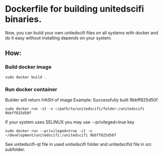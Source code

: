 # Dockerfile for building unitedscifi binaries.

Now, you can build your own unitedscifi files on all systems with docker and do it easy without installing depends on your system.

## How:

### Build docker image

```
sudo docker build .
```

### Run docker container

Builder will return HASH of image
Example:
Successfully built 9bbff825d50f

```
sudo docker run -it -v ~/path/to/unitedscifi/folder:/unitedscifi 9bbff825d50f
```

If your system uses SELINUX you may use --privileged=true key

```
sudo docker run --privileged=true -it -v ~/development/unitedscifi:/unitedscifi 9bbff825d50f
```

See unitedscifi-qt file in used unitedscifi folder and unitedscifid file in src subfolder.